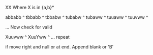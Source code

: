 XX
Where X is in {a,b}*

abbabb
^
tbbabb
     ^
tbbabw
 ^
tubabw
    ^
tubaww
  ^
tuuaww
   ^
tuuvww
^

... Now check for valid

Xuuvww
   ^
XuuYww
 ^
 ... repeat

 if move right and null or at end. Append blank or 'B'
